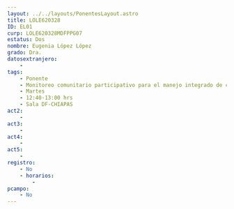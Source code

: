```yaml
---
layout: ../../layouts/PonentesLayout.astro
title: LOLE620328
ID: EL01
curp: LOLE620328MDFPPG07
estatus: Dos
nombre: Eugenia López López
grado: Dra.
datosextranjero:
    - 
tags:
    - Ponente
    - Monitoreo comunitario participativo para el manejo integrado de cuencas
    - Martes
    - 12:40-13:00 hrs
    - Sala DF-CHIAPAS
act2: 
    - 
act3: 
    - 
act4: 
    - 
act5: 
    - 
registro:
    - No
    - horarios:
        -
pcampo:
    - No
---
```

